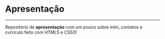 # Apresentação
---
 Repositório de **apresentação** com  um pouco sobre mim, contatos e currículo feito com HTML5 e CSS3!

<a href="https://igorvianaf.github.io/apresentacao-html-css/pag-principal.html">

